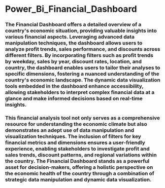 # Power_Bi_Financial_Dashboard
### The Financial Dashboard offers a detailed overview of a country's economic situation, providing valuable insights into various financial aspects. Leveraging advanced data manipulation techniques, the dashboard allows users to analyze profit trends, sales performance, and discounts across different filters. By incorporating filters such as profit trends by weekday, sales by year, discount rates, location, and country, the dashboard enables users to tailor their analyses to specific dimensions, fostering a nuanced understanding of the country's economic landscape. The dynamic data visualization tools embedded in the dashboard enhance accessibility, allowing stakeholders to interpret complex financial data at a glance and make informed decisions based on real-time insights.

### This financial analysis tool not only serves as a comprehensive resource for understanding the economic climate but also demonstrates an adept use of data manipulation and visualization techniques. The inclusion of filters for key financial metrics and dimensions ensures a user-friendly experience, enabling stakeholders to investigate profit and sales trends, discount patterns, and regional variations within the country. The Financial Dashboard stands as a powerful asset for decision-makers, offering a holistic perspective on the economic health of the country through a combination of strategic data manipulation and dynamic data visualization.
